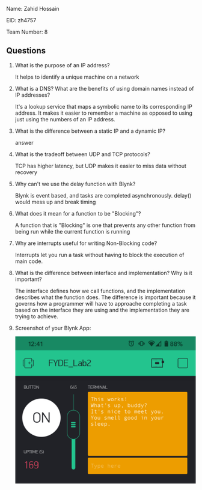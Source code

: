 Name: Zahid Hossain

EID: zh4757

Team Number: 8

## Questions

1. What is the purpose of an IP address?

    It helps to identify a unique machine on a network

2. What is a DNS? What are the benefits of using domain names instead of IP addresses?

    It's a lookup service that maps a symbolic name to its corresponding IP address. It makes it easier to remember a machine as opposed to using just using the numbers of an IP address.

3. What is the difference between a static IP and a dynamic IP?

    answer

4. What is the tradeoff between UDP and TCP protocols?

    TCP has higher latency, but UDP makes it easier to miss data without recovery

5. Why can't we use the delay function with Blynk?

    Blynk is event based, and tasks are completed asynchronously. delay() would mess up and break timing

6. What does it mean for a function to be "Blocking"?

    A function that is "Blocking" is one that prevents any other function from being run while the current function is running

7. Why are interrupts useful for writing Non-Blocking code?

    Interrupts let you run a task without having to block the execution of main code.

8. What is the difference between interface and implementation? Why is it important?

   The interface defines how we call functions, and the implementation describes what the function does. The difference is important because it governs how a programmer will have to approache completing a task based on the interface they are using and the implementation they are trying to achieve.

9. Screenshot of your Blynk App:

    ![your image here->](img/Screenshot_20200309-004127.png)
